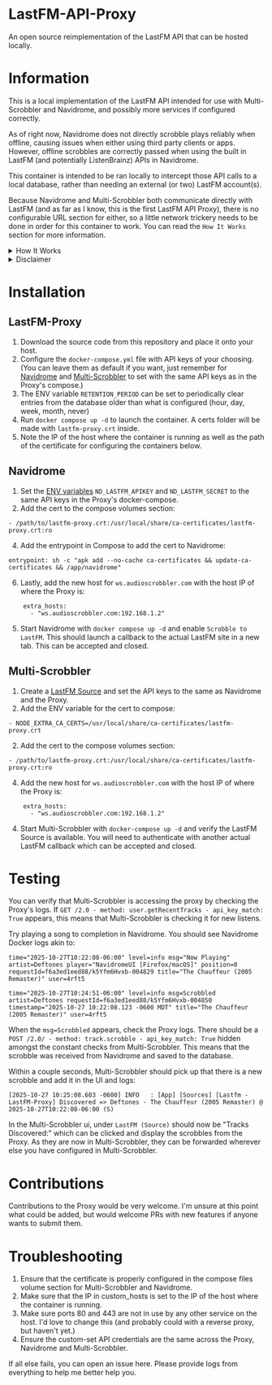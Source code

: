# LastFM-API-Proxy
An open source reimplementation of the LastFM API that can be hosted locally.

# Information
This is a local implementation of the LastFM API intended for use with Multi-Scrobbler and Navidrome, and possibly more services if configured correctly.

As of right now, Navidrome does not directly scrobble plays reliably when offline, causing issues when either using third party clients or apps. However, offline scrobbles are correctly passed when using the built in LastFM (and potentially ListenBrainz) APIs in Navidrome.

This container is intended to be ran locally to intercept those API calls to a local database, rather than needing an external (or two) LastFM account(s).

Because Navidrome and Multi-Scrobbler both communicate directly with LastFM (and as far as I know, this is the first LastFM API Proxy), there is no configurable URL section for either, so a little network trickery needs to be done in order for this container to work. You can read the `How It Works` section for more information.

<details>
<summary>How It Works</summary>

The Proxy container generates and makes use of a certificate that when used with changed hosts on Navidrome and Multi-Scrobbler, tricks them into thinking they are communicating with the real LastFM API (`ws.audioscrobbler.com`). Unfortunately because of this, the Proxy container needs ports 80 and 443 open to receive API calls. This might be able to be rectified with a reverse proxy or Docker network, but I haven't looked into them.

Because of this interception, scrobbles from Navidrome are instead sent to the container and saved to its database, allowing for Multi-Scrobbler to check it periodically for new scrobbles. Other unrelated API calls are forwarded to the real LastFM API (like if you want to scrobble to an actual LastFM account in Multi-Scrobbler).

If Navidrome and Multi-Scrobbler implemented the ability to configure a custom URL for LastFM integrations, this wouldn't need to be as complex.
</details>

<details>
<summary>Disclaimer</summary>
This container was partially written with Claude.ai as part of a college Python assignment to use AI in part to make an API "do something useful". I wouldn't recommend exposing this container to the open internet.

I do not have any affiliation with or connection to LastFM Ltd, CBS Interactive or Paramount. Use at your own risk.
</details>

# Installation
## LastFM-Proxy
1. Download the source code from this repository and place it onto your host.
2. Configure the `docker-compose.yml` file with API keys of your choosing. (You can leave them as default if you want, just remember for <a href="https://github.com/navidrome/navidrome">Navidrome</a> and <a href="https://github.com/FoxxMD/multi-scrobbler">Multi-Scrobbler</a> to set with the same API keys as in the Proxy's compose.)
3. The ENV variable `RETENTION_PERIOD` can be set to periodically clear entries from the database older than what is configured (hour, day, week, month, never)
4. Run `docker compose up -d` to launch the container. A certs folder will be made with `lastfm-proxy.crt` inside.
5. Note the IP of the host where the container is running as well as the path of the certificate for configuring the containers below.

## Navidrome
1. Set the <a href="https://www.navidrome.org/docs/usage/configuration-options/#advanced-configuration">ENV variables</a> `ND_LASTFM_APIKEY` and `ND_LASTFM_SECRET` to the same API keys in the Proxy's docker-compose.
2. Add the cert to the compose volumes section:
```
- /path/to/lastfm-proxy.crt:/usr/local/share/ca-certificates/lastfm-proxy.crt:ro
```
4. Add the entrypoint in Compose to add the cert to Navidrome:
```
entrypoint: sh -c "apk add --no-cache ca-certificates && update-ca-certificates && /app/navidrome"
```
6. Lastly, add the new host for `ws.audioscrobbler.com` with the host IP of where the Proxy is: 
```
    extra_hosts:
      - "ws.audioscrobbler.com:192.168.1.2"
```
5. Start Navidrome with `docker compose up -d` and enable `Scrobble to LastFM`. This should launch a callback to the actual LastFM site in a new tab. This can be accepted and closed.

## Multi-Scrobbler
1. Create a <a href="https://foxxmd.github.io/multi-scrobbler/docs/configuration/#lastfm-source">LastFM Source</a> and set the API keys to the same as Navidrome and the Proxy.
2. Add the ENV variable for the cert to compose:
```
- NODE_EXTRA_CA_CERTS=/usr/local/share/ca-certificates/lastfm-proxy.crt
```
2. Add the cert to the compose volumes section:
```
- /path/to/lastfm-proxy.crt:/usr/local/share/ca-certificates/lastfm-proxy.crt:ro
```
4. Add the new host for `ws.audioscrobbler.com` with the host IP of where the Proxy is: 
```
    extra_hosts:
      - "ws.audioscrobbler.com:192.168.1.2"
```
4. Start Multi-Scrobbler with `docker-compose up -d` and verify the LastFM Source is available. You will need to authenticate with another actual LastFM callback which can be accepted and closed.

# Testing

You can verify that Multi-Scrobbler is accessing the proxy by checking the Proxy's logs. If `GET /2.0 - method: user.getRecentTracks - api_key_match: True` appears, this means that Multi-Scrobbler is checking it for new listens.

Try playing a song to completion in Navidrome. You should see Navidrome Docker logs akin to:
```
time="2025-10-27T10:22:08-06:00" level=info msg="Now Playing" artist=Deftones player="NavidromeUI [Firefox/macOS]" position=0 requestId=f6a3ed1eed88/k5Yfm6Hvxb-004829 title="The Chauffeur (2005 Remaster)" user=4rft5

time="2025-10-27T10:24:51-06:00" level=info msg=Scrobbled artist=Deftones requestId=f6a3ed1eed88/k5Yfm6Hvxb-004850 timestamp="2025-10-27 10:22:08.123 -0600 MDT" title="The Chauffeur (2005 Remaster)" user=4rft5
```

When the `msg=Scrobbled` appears, check the Proxy logs. There should be a `POST /2.0/ - method: track.scrobble - api_key_match: True` hidden amongst the constant checks from Multi-Scrobbler. This means that the scrobble was received from Navidrome and saved to the database.

Within a couple seconds, Multi-Scrobbler should pick up that there is a new scrobble and add it in the UI and logs: 

```
[2025-10-27 10:25:08.603 -0600] INFO   : [App] [Sources] [Lastfm - LastFM-Proxy] Discovered => Deftones - The Chauffeur (2005 Remaster) @ 2025-10-27T10:22:08-06:00 (S)
```

In the Multi-Scrobbler ui, under `LastFM (Source)` should now be "Tracks Discovered:" which can be clicked and display the scrobbles from the Proxy. As they are now in Multi-Scrobbler, they can be forwarded wherever else you have configured in Multi-Scrobbler.

# Contributions

Contributions to the Proxy would be very welcome. I'm unsure at this point what could be added, but would welcome PRs with new features if anyone wants to submit them.

# Troubleshooting

1. Ensure that the certificate is properly configured in the compose files volume section for Multi-Scrobbler and Navidrome.
2. Make sure that the IP in custom_hosts is set to the IP of the host where the container is running.
3. Make sure ports 80 and 443 are not in use by any other service on the host. I'd love to change this (and probably could with a reverse proxy, but haven't yet.)
4. Ensure the custom-set API credentials are the same across the Proxy, Navidrome and Multi-Scrobbler.

If all else fails, you can open an issue here. Please provide logs from everything to help me better help you.
